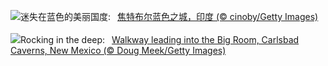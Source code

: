 ![](https://www.bing.com/th?id=OHR.BlueCityIndia_ZH-CN4275229255_UHD.jpg&w=1000)迷失在蓝色的美丽国度:&nbsp;&ensp;[焦特布尔蓝色之城，印度 (© cinoby/Getty Images)](https://www.bing.com/th?id=OHR.BlueCityIndia_ZH-CN4275229255_UHD.jpg)
<br><br/>
![](https://www.bing.com/th?id=OHR.CarlsbadNP_EN-US2282243740_UHD.jpg&w=1000)Rocking in the deep:&nbsp;&ensp;[Walkway leading into the Big Room, Carlsbad Caverns, New Mexico (© Doug Meek/Getty Images)](https://www.bing.com/th?id=OHR.CarlsbadNP_EN-US2282243740_UHD.jpg)
<br><br/>
